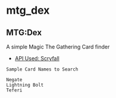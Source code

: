 # mtg_dex

## MTG:Dex

A simple Magic The Gathering Card finder


- [API Used: Scryfall](https://scryfall.com/docs/api)

```
Sample Card Names to Search

Negate
Lightning Bolt
Teferi
```
